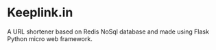# Keeplink.in

A URL shortener based on Redis NoSql database and made using Flask Python micro web framework.